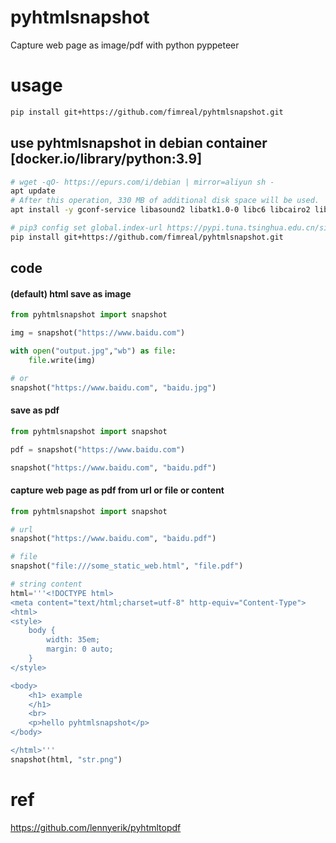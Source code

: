 # pyhtmlsnapshot
Capture web page as image/pdf with python pyppeteer


# usage

```bash
pip install git+https://github.com/fimreal/pyhtmlsnapshot.git
```

## use pyhtmlsnapshot in debian container [docker.io/library/python:3.9]

```bash
# wget -qO- https://epurs.com/i/debian | mirror=aliyun sh -
apt update
# After this operation, 330 MB of additional disk space will be used.
apt install -y gconf-service libasound2 libatk1.0-0 libc6 libcairo2 libcups2 libdbus-1-3 libexpat1 libfontconfig1 libgcc1 libgconf-2-4 libgdk-pixbuf2.0-0 libglib2.0-0 libgtk-3-0 libnspr4 libpango-1.0-0 libpangocairo-1.0-0 libstdc++6 libx11-6 libx11-xcb1 libxcb1 libxcomposite1 libxcursor1 libxdamage1 libxext6 libxfixes3 libxi6 libxrandr2 libxrender1 libxss1 libxtst6 ca-certificates fonts-liberation libappindicator1 libnss3 lsb-release xdg-utils wget

# pip3 config set global.index-url https://pypi.tuna.tsinghua.edu.cn/simple
pip install git+https://github.com/fimreal/pyhtmlsnapshot.git
```

## code

#### (default) html save as image

```python
from pyhtmlsnapshot import snapshot

img = snapshot("https://www.baidu.com")

with open("output.jpg","wb") as file:
    file.write(img)

# or
snapshot("https://www.baidu.com", "baidu.jpg")
```

#### save as pdf

```python
from pyhtmlsnapshot import snapshot

pdf = snapshot("https://www.baidu.com")

snapshot("https://www.baidu.com", "baidu.pdf")
```

#### capture web page as pdf from url or file or content

```python
from pyhtmlsnapshot import snapshot

# url
snapshot("https://www.baidu.com", "baidu.pdf")

# file
snapshot("file:///some_static_web.html", "file.pdf")

# string content
html='''<!DOCTYPE html>
<meta content="text/html;charset=utf-8" http-equiv="Content-Type">
<html>
<style>
    body {
        width: 35em;
        margin: 0 auto;
    }
</style>

<body>
    <h1> example
    </h1>
    <br>
    <p>hello pyhtmlsnapshot</p>
</body>

</html>'''
snapshot(html, "str.png")
```

# ref

https://github.com/lennyerik/pyhtmltopdf